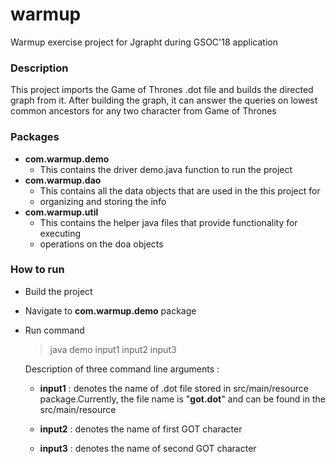 # warmup
Warmup exercise project for Jgrapht during GSOC'18 application

### Description

This project imports the Game of Thrones .dot file and builds the directed graph
from it. After building the graph, it can answer the queries on lowest common
ancestors for any two character from Game of Thrones

### Packages

-  **com.warmup.demo**
   * This contains the driver demo.java function to run the project
-  **com.warmup.dao**
   * This contains all the data objects that are used in the this project for
   * organizing and storing the info
-  **com.warmup.util**
   * This contains the helper java files that provide functionality for executing
   * operations on the doa objects


### How to run

-  Build the project
-  Navigate to **com.warmup.demo** package
-  Run command
   > java demo input1 input2 input3

   Description of three command line arguments :

   - **input1** : denotes the name of .dot file stored in src/main/resource package.Currently, the file name is "**got.dot**" and can be found in the src/main/resource
   
   - **input2** : denotes the name of first GOT character
   
   - **input3** : denotes the name of second GOT character
